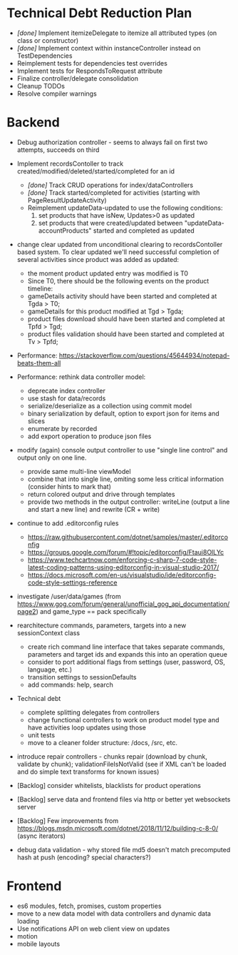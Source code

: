 Technical Debt Reduction Plan
=============================

- *[done]* Implement itemizeDelegate to itemize all attributed types (on class or constructor)
- *[done]* Implement context within instanceController instead on TestDependencies
- Reimplement tests for dependencies test overrides
- Implement tests for RespondsToRequest attribute
- Finalize controller/delegate consolidation
- Cleanup TODOs
- Resolve compiler warnings

Backend
=======

- Debug authorization controller - seems to always fail on first two attempts, succeeds on third

- Implement recordsContoller to track created/modified/deleted/started/completed for an id
    - *[done]* Track CRUD operations for index/dataControllers
    - *[done]* Track started/completed for activities (starting with PageResultUpdateActivity)
    - Reimplement updateData-updated to use the following conditions:
        1) set products that have isNew, Updates>0 as updated
        2) set products that were created/updated between "updateData-accountProducts" started and completed as updated

- change clear updated from unconditional clearing to recordsContoller based system. 
To clear updated we'll need successful completion of several activities since product was added as updated:
    - the moment product updated entry was modified is T0
    - Since T0, there should be the following events on the product timeline:
    - gameDetails activity should have been started and completed at Tgda > T0;
    - gameDetails for this product modified at Tgd > Tgda;
    - product files download should have been started and completed at Tpfd > Tgd;
    - product files validation should have been started and completed at Tv > Tpfd;

- Performance: https://stackoverflow.com/questions/45644934/notepad-beats-them-all
- Performance: rethink data controller model:
    - deprecate index controller
    - use stash for data/records
    - serialize/deserialize as a collection using commit model
    - binary serialization by default, option to export json for items and slices
    - enumerate by recorded
    - add export operation to produce json files

- modify (again) console output controller to use "single line control" and output only on one line.
    - provide same multi-line viewModel
    - combine that into single line, omiting some less critical information (consider hints to mark that)
    - return colored output and drive through templates
    - provide two methods in the output controller: writeLine (output a line and start a new line) and rewrite (CR + write)

- continue to add .editorconfig rules
    - https://raw.githubusercontent.com/dotnet/samples/master/.editorconfig
    - https://groups.google.com/forum/#!topic/editorconfig/Ftaui8OlLYc
    - https://www.techcartnow.com/enforcing-c-sharp-7-code-style-latest-coding-patterns-using-editorconfig-in-visual-studio-2017/
    - https://docs.microsoft.com/en-us/visualstudio/ide/editorconfig-code-style-settings-reference

- investigate /user/data/games (from https://www.gog.com/forum/general/unofficial_gog_api_documentation/page2) and game_type == pack specifically

- rearchitecture commands, parameters, targets into a new sessionContext class
    - create rich command line interface that takes separate commands, parameters and target ids and expands this into an operation queue
    - consider to port additional flags from settings (user, password, OS, language, etc.)
    - transition settings to sessionDefaults 
    - add commands: help, search

- Technical debt
    - complete splitting delegates from controllers
    - change functional controllers to work on product model type and have activities loop updates using those 
    - unit tests
    - move to a cleaner folder structure: /docs, /src, etc.

- introduce repair controllers - chunks repair (download by chunk, validate by chunk); validationFileIsNotValid (see if XML can't be loaded and do simple text transforms for known issues)

- [Backlog] consider whitelists, blacklists for product operations

- [Backlog] serve data and frontend files via http or better yet websockets server

- [Backlog] Few improvements from https://blogs.msdn.microsoft.com/dotnet/2018/11/12/building-c-8-0/ (async iterators)

- debug data validation - why stored file md5 doesn't match precomputed hash at push (encoding? special characters?)

Frontend
========

- es6 modules, fetch, promises, custom properties
- move to a new data model with data controllers and dynamic data loading
- Use notifications API on web client view on updates
- motion
- mobile layouts
